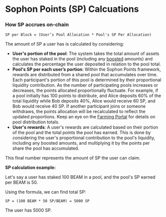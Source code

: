 # Sophon Points (SP) Calcuations

### How SP accrues on-chain

```
SP per Block = (User’s Pool Allocation * Pool's SP Per Allocation) 
```

The amount of SP a user has is calculated by considering:

* **User's portion of the pool**: The system takes the total amount of assets the user has staked in the pool (including any [boosted](./#boosts) amounts) and calculates the percentage the user deposited in relation to the pool total.
* **Pool's SP per each user’s portion**: Within the Sophon Points framework, rewards are distributed from a shared pool that accumulates over time. Each participant's portion of this pool is determined by their proportional liquidity contribution. As the number of participating pools increases or decreases, the points allocated proportionally fluctuate. For example, if a pool initially has 100 points to distribute, and Alice deposits 60% of the total liquidity while Bob deposits 40%, Alice would receive 60 SP, and Bob would receive 40 SP. If another participant joins or someone withdraws, the points allocation will be recalculated to reflect the updated proportions. Keep an eye on the [Farming Portal](https://farm.sophon.xyz/) for details on pool distribution totals.&#x20;
* **User's rewards**: A user's rewards are calculated based on their portion of the pool and the total points the pool has earned. This is done by considering the user's proportional contribution to the pool's liquidity, including any boosted amounts, and multiplying it by the points per share the pool has accumulated.&#x20;

This final number represents the amount of SP the user can claim.

**SP calculation example:**

Let's say a user has staked 100 BEAM in a pool, and the pool's SP earned per BEAM is 50.

Using the formula, we can find total SP:

```
SP = (100 BEAM * 50 SP/BEAM) = 5000 SP
```

The user has 5000 SP.
